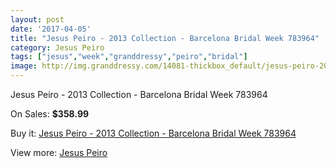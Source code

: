 ```yaml
---
layout: post
date: '2017-04-05'
title: "Jesus Peiro - 2013 Collection - Barcelona Bridal Week 783964"
category: Jesus Peiro
tags: ["jesus","week","granddressy","peiro","bridal"]
image: http://img.granddressy.com/14081-thickbox_default/jesus-peiro-2013-collection-barcelona-bridal-week-783964.jpg
---
```

Jesus Peiro - 2013 Collection - Barcelona Bridal Week 783964

On Sales: **$358.99**
<a href="https://www.granddressy.com/en/jesus-peiro/13149-jesus-peiro-2013-collection-barcelona-bridal-week-783964.html"><amp-img layout="responsive" width="600" height="600" src="//img.granddressy.com/14081-thickbox_default/jesus-peiro-2013-collection-barcelona-bridal-week-783964.jpg" alt="Jesus Peiro - 2013 Collection - Barcelona Bridal Week 783964 0" /></a>

Buy it: [Jesus Peiro - 2013 Collection - Barcelona Bridal Week 783964](https://www.granddressy.com/en/jesus-peiro/13149-jesus-peiro-2013-collection-barcelona-bridal-week-783964.html "Jesus Peiro - 2013 Collection - Barcelona Bridal Week 783964")

View more: [Jesus Peiro](https://www.granddressy.com/en/76-jesus-peiro "Jesus Peiro")